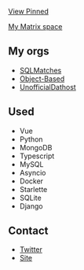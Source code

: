 [View Pinned](https://github.com/WardPearce#user-27844174-pinned-items-reorder-form)

[My Matrix space](https://matrix.to/#/#wards-development-hut:matrix.org)

## My orgs
- [SQLMatches](https://github.com/SQLMatches)
- [Object-Based](https://github.com/Object-Based)
- [UnofficialDathost](https://github.com/UnofficialDathost)

## Used 
- Vue
- Python
- MongoDB
- Typescript
- MySQL
- Asyncio
- Docker
- Starlette
- SQLite
- Django

## Contact
- [Twitter](https://twitter.com/wardweeb)
- [Site](https://wardpearce.com)
